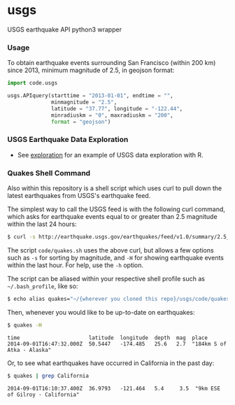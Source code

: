 usgs
====

USGS earthquake API python3 wrapper

### Usage

To obtain earthquake events surrounding San Francisco (within 200 km) since 2013, minimum magnitude of 2.5, in geojson format:

```python
import code.usgs

usgs.APIquery(starttime = "2013-01-01", endtime = "",
              minmagnitude = "2.5",
              latitude = "37.77", longitude = "-122.44",
              minradiuskm = "0", maxradiuskm = "200",
              format = "geojson")
```

### USGS Earthquake Data Exploration

- See [exploration](https://github.com/abshinn/usgs/tree/master/exploration) for an example of USGS data exploration with R. 

### Quakes Shell Command

Also within this repository is a shell script which uses curl to pull down the latest earthquakes from USGS's earthquake feed.

The simplest way to call the USGS feed is with the following curl command, which asks for earthquake events equal to or greater than 2.5 magnitude within the last 24 hours:

```bash
$ curl -s http://earthquake.usgs.gov/earthquakes/feed/v1.0/summary/2.5_day.csv
```

The script `code/quakes.sh` uses the above curl, but allows a few options such as `-s` for sorting by magnitude, and `-H` for showing earthquake events within the last hour. For help, use the `-h` option.

The script can be aliased within your respective shell profile such as `~/.bash_profile`, like so:

```bash
$ echo alias quakes="~/{wherever you cloned this repo}/usgs/code/quakes.sh" >> ~/.bash_profile
```

Then, whenever you would like to be up-to-date on earthquakes:

```bash
$ quakes -H
```
```
time                      latitude  longitude  depth  mag  place
2014-09-01T16:47:32.000Z  50.5447   -174.485   25.6   2.7  "184km S of Atka - Alaska"
```

Or, to see what earthquakes have occurred in California in the past day: 

```bash
$ quakes | grep California
```
```
2014-09-01T16:10:37.400Z  36.9793   -121.464   5.4     3.5  "9km ESE of Gilroy - California"
```
